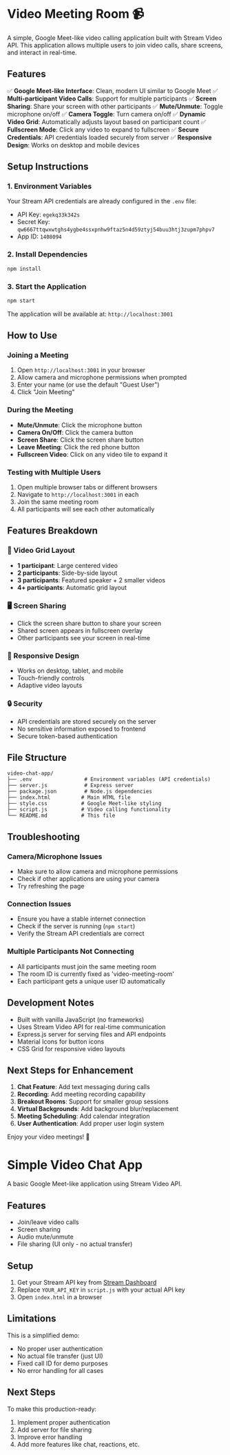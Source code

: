 # Video Meeting Room 📹

A simple, Google Meet-like video calling application built with Stream Video API. This application allows multiple users to join video calls, share screens, and interact in real-time.

## Features

✅ **Google Meet-like Interface**: Clean, modern UI similar to Google Meet
✅ **Multi-participant Video Calls**: Support for multiple participants
✅ **Screen Sharing**: Share your screen with other participants
✅ **Mute/Unmute**: Toggle microphone on/off
✅ **Camera Toggle**: Turn camera on/off
✅ **Dynamic Video Grid**: Automatically adjusts layout based on participant count
✅ **Fullscreen Mode**: Click any video to expand to fullscreen
✅ **Secure Credentials**: API credentials loaded securely from server
✅ **Responsive Design**: Works on desktop and mobile devices

## Setup Instructions

### 1. Environment Variables
Your Stream API credentials are already configured in the `.env` file:
- API Key: `egekq33k342s`
- Secret Key: `qw6667ttqwxwtghs4ygbe4ssxpnhw9ftaz5n4d59ztyj54buu3htj3zupm7phpv7`
- App ID: `1408094`

### 2. Install Dependencies
```bash
npm install
```

### 3. Start the Application
```bash
npm start
```

The application will be available at: `http://localhost:3001`

## How to Use

### Joining a Meeting
1. Open `http://localhost:3001` in your browser
2. Allow camera and microphone permissions when prompted
3. Enter your name (or use the default "Guest User")
4. Click "Join Meeting"

### During the Meeting
- **Mute/Unmute**: Click the microphone button
- **Camera On/Off**: Click the camera button
- **Screen Share**: Click the screen share button
- **Leave Meeting**: Click the red phone button
- **Fullscreen Video**: Click on any video tile to expand it

### Testing with Multiple Users
1. Open multiple browser tabs or different browsers
2. Navigate to `http://localhost:3001` in each
3. Join the same meeting room
4. All participants will see each other automatically

## Features Breakdown

### 🎥 Video Grid Layout
- **1 participant**: Large centered video
- **2 participants**: Side-by-side layout
- **3 participants**: Featured speaker + 2 smaller videos
- **4+ participants**: Automatic grid layout

### 🖥️ Screen Sharing
- Click the screen share button to share your screen
- Shared screen appears in fullscreen overlay
- Other participants see your screen in real-time

### 📱 Responsive Design
- Works on desktop, tablet, and mobile
- Touch-friendly controls
- Adaptive video layouts

### 🔒 Security
- API credentials are stored securely on the server
- No sensitive information exposed to frontend
- Secure token-based authentication

## File Structure

```
video-chat-app/
├── .env                 # Environment variables (API credentials)
├── server.js            # Express server
├── package.json         # Node.js dependencies
├── index.html          # Main HTML file
├── style.css           # Google Meet-like styling
├── script.js           # Video calling functionality
└── README.md           # This file
```

## Troubleshooting

### Camera/Microphone Issues
- Make sure to allow camera and microphone permissions
- Check if other applications are using your camera
- Try refreshing the page

### Connection Issues
- Ensure you have a stable internet connection
- Check if the server is running (`npm start`)
- Verify the Stream API credentials are correct

### Multiple Participants Not Connecting
- All participants must join the same meeting room
- The room ID is currently fixed as 'video-meeting-room'
- Each participant gets a unique user ID automatically

## Development Notes

- Built with vanilla JavaScript (no frameworks)
- Uses Stream Video API for real-time communication
- Express.js server for serving files and API endpoints
- Material Icons for button icons
- CSS Grid for responsive video layouts

## Next Steps for Enhancement

1. **Chat Feature**: Add text messaging during calls
2. **Recording**: Add meeting recording capability
3. **Breakout Rooms**: Support for smaller group sessions
4. **Virtual Backgrounds**: Add background blur/replacement
5. **Meeting Scheduling**: Add calendar integration
6. **User Authentication**: Add proper user login system

Enjoy your video meetings! 🎉

# Simple Video Chat App

A basic Google Meet-like application using Stream Video API.

## Features
- Join/leave video calls
- Screen sharing
- Audio mute/unmute
- File sharing (UI only - no actual transfer)

## Setup
1. Get your Stream API key from [Stream Dashboard](https://getstream.io/dashboard/)
2. Replace `YOUR_API_KEY` in `script.js` with your actual API key
3. Open `index.html` in a browser

## Limitations
This is a simplified demo:
- No proper user authentication
- No actual file transfer (just UI)
- Fixed call ID for demo purposes
- No error handling for all cases

## Next Steps
To make this production-ready:
1. Implement proper authentication
2. Add server for file sharing
3. Improve error handling
4. Add more features like chat, reactions, etc.
